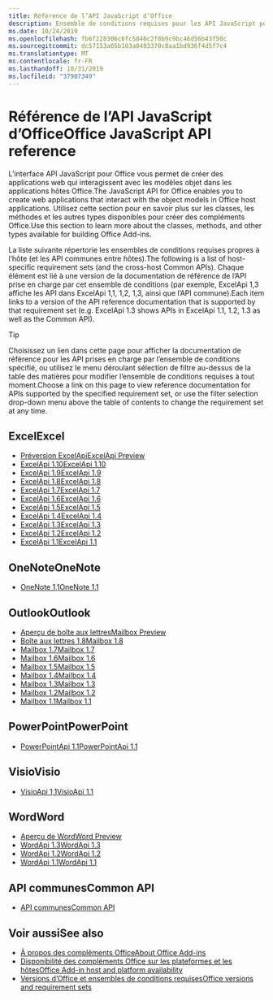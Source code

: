 ```yaml
---
title: Référence de l’API JavaScript d’Office
description: Ensemble de conditions requises pour les API JavaScript pour Office par hôte
ms.date: 10/24/2019
ms.openlocfilehash: fb6f228306c6fc5840c2f8b9c9bc46d56b43f50c
ms.sourcegitcommit: dc57153a05b103a8493370c8aa1bd936f4d5f7c4
ms.translationtype: MT
ms.contentlocale: fr-FR
ms.lasthandoff: 10/31/2019
ms.locfileid: "37907349"
---
```

# <a name="office-javascript-api-reference"></a><span data-ttu-id="90c19-103">Référence de l’API JavaScript d’Office</span><span class="sxs-lookup"><span data-stu-id="90c19-103">Office JavaScript API reference</span></span>

<span data-ttu-id="90c19-104">L’interface API JavaScript pour Office vous permet de créer des applications web qui interagissent avec les modèles objet dans les applications hôtes Office.</span><span class="sxs-lookup"><span data-stu-id="90c19-104">The JavaScript API for Office enables you to create web applications that interact with the object models in Office host applications.</span></span> <span data-ttu-id="90c19-105">Utilisez cette section pour en savoir plus sur les classes, les méthodes et les autres types disponibles pour créer des compléments Office.</span><span class="sxs-lookup"><span data-stu-id="90c19-105">Use this section to learn more about the classes, methods, and other types available for building Office Add-ins.</span></span>

<span data-ttu-id="90c19-106">La liste suivante répertorie les ensembles de conditions requises propres à l’hôte (et les API communes entre hôtes).</span><span class="sxs-lookup"><span data-stu-id="90c19-106">The following is a list of host-specific requirement sets (and the cross-host Common APIs).</span></span> <span data-ttu-id="90c19-107">Chaque élément est lié à une version de la documentation de référence de l’API prise en charge par cet ensemble de conditions (par exemple, ExcelApi 1,3 affiche les API dans ExcelApi 1,1, 1,2, 1,3, ainsi que l’API commune).</span><span class="sxs-lookup"><span data-stu-id="90c19-107">Each item links to a version of the API reference documentation that is supported by that requirement set (e.g. ExcelApi 1.3 shows APIs in ExcelApi 1.1, 1.2, 1.3 as well as the Common API).</span></span>

> [!TIP]
> <span data-ttu-id="90c19-108">Choisissez un lien dans cette page pour afficher la documentation de référence pour les API prises en charge par l’ensemble de conditions spécifié, ou utilisez le menu déroulant sélection de filtre au-dessus de la table des matières pour modifier l’ensemble de conditions requises à tout moment.</span><span class="sxs-lookup"><span data-stu-id="90c19-108">Choose a link on this page to view reference documentation for APIs supported by the specified requirement set, or use the filter selection drop-down menu above the table of contents to change the requirement set at any time.</span></span>

## <a name="excel"></a><span data-ttu-id="90c19-109">Excel</span><span class="sxs-lookup"><span data-stu-id="90c19-109">Excel</span></span>

- [<span data-ttu-id="90c19-110">Préversion ExcelApi</span><span class="sxs-lookup"><span data-stu-id="90c19-110">ExcelApi Preview</span></span>](/javascript/api/excel?view=excel-js-preview)
- [<span data-ttu-id="90c19-111">ExcelApi 1.10</span><span class="sxs-lookup"><span data-stu-id="90c19-111">ExcelApi 1.10</span></span>](/javascript/api/excel?view=excel-js-1.10)
- [<span data-ttu-id="90c19-112">ExcelApi 1.9</span><span class="sxs-lookup"><span data-stu-id="90c19-112">ExcelApi 1.9</span></span>](/javascript/api/excel?view=excel-js-1.9)
- [<span data-ttu-id="90c19-113">ExcelApi 1.8</span><span class="sxs-lookup"><span data-stu-id="90c19-113">ExcelApi 1.8</span></span>](/javascript/api/excel?view=excel-js-1.8)
- [<span data-ttu-id="90c19-114">ExcelApi 1.7</span><span class="sxs-lookup"><span data-stu-id="90c19-114">ExcelApi 1.7</span></span>](/javascript/api/excel?view=excel-js-1.7)
- [<span data-ttu-id="90c19-115">ExcelApi 1.6</span><span class="sxs-lookup"><span data-stu-id="90c19-115">ExcelApi 1.6</span></span>](/javascript/api/excel?view=excel-js-1.6)
- [<span data-ttu-id="90c19-116">ExcelApi 1.5</span><span class="sxs-lookup"><span data-stu-id="90c19-116">ExcelApi 1.5</span></span>](/javascript/api/excel?view=excel-js-1.5)
- [<span data-ttu-id="90c19-117">ExcelApi 1.4</span><span class="sxs-lookup"><span data-stu-id="90c19-117">ExcelApi 1.4</span></span>](/javascript/api/excel?view=excel-js-1.4)
- [<span data-ttu-id="90c19-118">ExcelApi 1.3</span><span class="sxs-lookup"><span data-stu-id="90c19-118">ExcelApi 1.3</span></span>](/javascript/api/excel?view=excel-js-1.3)
- [<span data-ttu-id="90c19-119">ExcelApi 1.2</span><span class="sxs-lookup"><span data-stu-id="90c19-119">ExcelApi 1.2</span></span>](/javascript/api/excel?view=excel-js-1.2)
- [<span data-ttu-id="90c19-120">ExcelApi 1.1</span><span class="sxs-lookup"><span data-stu-id="90c19-120">ExcelApi 1.1</span></span>](/javascript/api/excel?view=excel-js-1.1)

## <a name="onenote"></a><span data-ttu-id="90c19-121">OneNote</span><span class="sxs-lookup"><span data-stu-id="90c19-121">OneNote</span></span>

- [<span data-ttu-id="90c19-122">OneNote 1,1</span><span class="sxs-lookup"><span data-stu-id="90c19-122">OneNote 1.1</span></span>](/javascript/api/onenote?view=onenote-js-1.1)

## <a name="outlook"></a><span data-ttu-id="90c19-123">Outlook</span><span class="sxs-lookup"><span data-stu-id="90c19-123">Outlook</span></span>

- [<span data-ttu-id="90c19-124">Aperçu de boîte aux lettres</span><span class="sxs-lookup"><span data-stu-id="90c19-124">Mailbox Preview</span></span>](/javascript/api/outlook?view=outlook-js-preview)
- [<span data-ttu-id="90c19-125">Boîte aux lettres 1,8</span><span class="sxs-lookup"><span data-stu-id="90c19-125">Mailbox 1.8</span></span>](/javascript/api/outlook?view=outlook-js-1.8)
- [<span data-ttu-id="90c19-126">Mailbox 1.7</span><span class="sxs-lookup"><span data-stu-id="90c19-126">Mailbox 1.7</span></span>](/javascript/api/outlook?view=outlook-js-1.7)
- [<span data-ttu-id="90c19-127">Mailbox 1.6</span><span class="sxs-lookup"><span data-stu-id="90c19-127">Mailbox 1.6</span></span>](/javascript/api/outlook?view=outlook-js-1.6)
- [<span data-ttu-id="90c19-128">Mailbox 1.5</span><span class="sxs-lookup"><span data-stu-id="90c19-128">Mailbox 1.5</span></span>](/javascript/api/outlook?view=outlook-js-1.5)
- [<span data-ttu-id="90c19-129">Mailbox 1.4</span><span class="sxs-lookup"><span data-stu-id="90c19-129">Mailbox 1.4</span></span>](/javascript/api/outlook?view=outlook-js-1.4)
- [<span data-ttu-id="90c19-130">Mailbox 1.3</span><span class="sxs-lookup"><span data-stu-id="90c19-130">Mailbox 1.3</span></span>](/javascript/api/outlook?view=outlook-js-1.3)
- [<span data-ttu-id="90c19-131">Mailbox 1.2</span><span class="sxs-lookup"><span data-stu-id="90c19-131">Mailbox 1.2</span></span>](/javascript/api/outlook?view=outlook-js-1.2)
- [<span data-ttu-id="90c19-132">Mailbox 1.1</span><span class="sxs-lookup"><span data-stu-id="90c19-132">Mailbox 1.1</span></span>](/javascript/api/outlook?view=outlook-js-1.1)

## <a name="powerpoint"></a><span data-ttu-id="90c19-133">PowerPoint</span><span class="sxs-lookup"><span data-stu-id="90c19-133">PowerPoint</span></span>

- [<span data-ttu-id="90c19-134">PowerPointApi 1.1</span><span class="sxs-lookup"><span data-stu-id="90c19-134">PowerPointApi 1.1</span></span>](/javascript/api/powerpoint?view=powerpoint-js-1.1)

## <a name="visio"></a><span data-ttu-id="90c19-135">Visio</span><span class="sxs-lookup"><span data-stu-id="90c19-135">Visio</span></span>

- [<span data-ttu-id="90c19-136">VisioApi 1,1</span><span class="sxs-lookup"><span data-stu-id="90c19-136">VisioApi 1.1</span></span>](/javascript/api/visio?view=visio-js-1.1)

## <a name="word"></a><span data-ttu-id="90c19-137">Word</span><span class="sxs-lookup"><span data-stu-id="90c19-137">Word</span></span>

- [<span data-ttu-id="90c19-138">Aperçu de Word</span><span class="sxs-lookup"><span data-stu-id="90c19-138">Word Preview</span></span>](/javascript/api/word?view=word-js-preview)
- [<span data-ttu-id="90c19-139">WordApi 1.3</span><span class="sxs-lookup"><span data-stu-id="90c19-139">WordApi 1.3</span></span>](/javascript/api/word?view=word-js-1.3)
- [<span data-ttu-id="90c19-140">WordApi 1.2</span><span class="sxs-lookup"><span data-stu-id="90c19-140">WordApi 1.2</span></span>](/javascript/api/word?view=word-js-1.2)
- [<span data-ttu-id="90c19-141">WordApi 1.1</span><span class="sxs-lookup"><span data-stu-id="90c19-141">WordApi 1.1</span></span>](/javascript/api/word?view=word-js-1.1)

## <a name="common-api"></a><span data-ttu-id="90c19-142">API communes</span><span class="sxs-lookup"><span data-stu-id="90c19-142">Common API</span></span>

- [<span data-ttu-id="90c19-143">API communes</span><span class="sxs-lookup"><span data-stu-id="90c19-143">Common API</span></span>](/javascript/api/office?view=common-js)

## <a name="see-also"></a><span data-ttu-id="90c19-144">Voir aussi</span><span class="sxs-lookup"><span data-stu-id="90c19-144">See also</span></span>

- [<span data-ttu-id="90c19-145">À propos des compléments Office</span><span class="sxs-lookup"><span data-stu-id="90c19-145">About Office Add-ins</span></span>](/office/dev/add-ins/overview)
- [<span data-ttu-id="90c19-146">Disponibilité des compléments Office sur les plateformes et les hôtes</span><span class="sxs-lookup"><span data-stu-id="90c19-146">Office Add-in host and platform availability</span></span>](/office/dev/add-ins/overview/office-add-in-availability)
- [<span data-ttu-id="90c19-147">Versions d’Office et ensembles de conditions requises</span><span class="sxs-lookup"><span data-stu-id="90c19-147">Office versions and requirement sets</span></span>](/office/dev/add-ins/develop/office-versions-and-requirement-sets)
